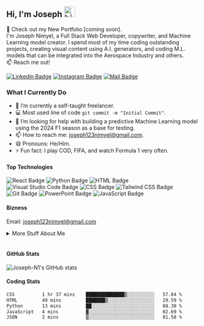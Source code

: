 ## Hi, I'm Joseph <img src="https://user-images.githubusercontent.com/1303154/88677602-1635ba80-d120-11ea-84d8-d263ba5fc3c0.gif" width="28px" height="28px" alt="hi">

🚀 Check out my New Portfolio [coming soon].  
I'm Joseph Nimyel, a Full Stack Web Developer, copywriter, and Machine Learning model creator. I spend most of my time coding outstanding projects, creating visual content using A.I. generators, and coding M.L. models that can be integrated into the Aerospace Industry and others.  
:mailbox: Reach me out!

[![Linkedin Badge](https://img.shields.io/badge/-joseph--nimyel-0e76a8?style=flat&labelColor=0e76a8&logo=linkedin&logoColor=white)](https://www.linkedin.com/in/joseph-nimyel/)  [![Instagram Badge](https://img.shields.io/badge/-@pizzle_23-e84393?style=flat&labelColor=e84393&logo=instagram&logoColor=white)](https://instagram.com/pizzle_23)  [![Mail Badge](https://img.shields.io/badge/-joseph123nimyel-c0392b?style=flat&labelColor=c0392b&logo=gmail&logoColor=white)](mailto:joseph123nimyel@gmail.com)

<!-- TODO: Add last video link -->
### What I Currently Do

- 🔭 I’m currently a self-taught freelancer.
- :computer: Most used line of code `git commit -m "Initial Commit"`.
- 🤔 I’m looking for help with building a predictive Machine Learning model using the 2024 F1 season as a base for testing.
- 📫 How to reach me: joseph123nimyel@gmail.com.
- 😄 Pronouns: He/Him.
- ⚡ Fun fact: I play COD, FIFA, and watch Formula 1 very often.

#### Top Technologies
<!-- TODO: Make technologies links takes you to repositories -->
![React Badge](https://img.shields.io/badge/-React-61DBFB?style=for-the-badge&labelColor=black&logo=react&logoColor=61DBFB)  ![Python Badge](https://img.shields.io/badge/-Python-3776AB?style=for-the-badge&labelColor=black&logo=python&logoColor=3776AB)  ![HTML Badge](https://img.shields.io/badge/-HTML-E34F26?style=for-the-badge&labelColor=black&logo=html5&logoColor=E34F26)  ![Visual Studio Code Badge](https://img.shields.io/badge/-Visual%20Studio%20Code-007acc?style=for-the-badge&labelColor=black&logo=visual-studio-code&logoColor=007acc)  ![CSS Badge](https://img.shields.io/badge/-CSS-1572B6?style=for-the-badge&labelColor=black&logo=css3&logoColor=1572B6)  ![Tailwind CSS Badge](https://img.shields.io/badge/-Tailwind%20CSS-38B2AC?style=for-the-badge&labelColor=black&logo=tailwind-css&logoColor=38B2AC)  ![Git Badge](https://img.shields.io/badge/-Git-F05032?style=for-the-badge&labelColor=black&logo=git&logoColor=F05032)  ![PowerPoint Badge](https://img.shields.io/badge/-PowerPoint-B7472A?style=for-the-badge&labelColor=black&logo=microsoft-powerpoint&logoColor=B7472A)  ![JavaScript Badge](https://img.shields.io/badge/-JavaScript-F7DF1E?style=for-the-badge&labelColor=black&logo=javascript&logoColor=F7DF1E)   


#### Bizness

Email: joseph123nimyel@gmail.com

<details>
<summary>More Stuff About Me</summary>

* 🚀 On a journey to become an AI/Machine Learning Engineer.  
(Lots and lots of attempting new A.I tools to create mini-projects).

* ⚙️ Creating a prediction-based Machine Learning model with voice recognition and real-time application.  
(Building an F1 prediction model to predict the entire grid positions 🏎️ up to 3 races in advance based on the rate of improvement of modifications implemented by the teams in previous years.)

* 📜 Creative writing, character design and development, cool CapCut edits, world building, epic dialogue, and a great plot. These are things I enjoy greatly and pretty much just want to keep on getting better at creating.  
(The final goal is to create different (10-50 minute) stories in different styles all using A.I. Inspired by ❤️💀&🤖's.)

</details>

<br>

#### GitHub Stats

![Joseph-N1's GitHub stats](https://github-readme-stats.vercel.app/api?username=Joseph-N1&count_private=true&theme=tokyonight&hide=contribs,prs)

#### Coding Stats
<!--START_SECTION:waka-->

```txt
CSS          1 hr 37 mins    ██████████████▒░░░░░░░░░░   57.84 %
HTML         49 mins         ███████▒░░░░░░░░░░░░░░░░░   29.59 %
Python       13 mins         ██░░░░░░░░░░░░░░░░░░░░░░░   08.30 %
JavaScript   4 mins          ▓░░░░░░░░░░░░░░░░░░░░░░░░   02.69 %
JSON         2 mins          ▒░░░░░░░░░░░░░░░░░░░░░░░░   01.58 %
```

<!--END_SECTION:waka-->
